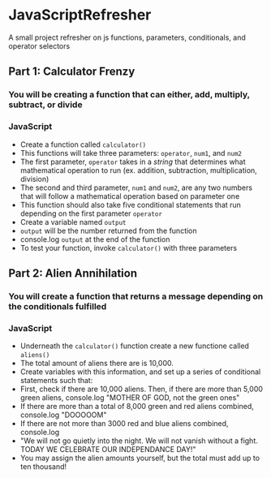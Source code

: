 # JavaScriptRefresher
A small project refresher on js functions, parameters, conditionals, and operator selectors

## Part 1: Calculator Frenzy
### You will be creating a function that can either, add, multiply, subtract, or divide

### JavaScript
- Create a function called `calculator()`
- This functions will take three parameters: `operator`, `num1`, and `num2`
- The first parameter, `operator` takes in a *string* that determines what mathematical operation to run (ex. addition, subtraction, multiplication, division)
- The second and third parameter, `num1` and `num2`, are any two numbers that will follow a mathematical operation based on parameter one
- This function should also take five conditional statements that run depending on the first parameter `operator`
- Create a variable named `output`
- `output` will be the number returned from the function
- console.log `output` at the end of the function
- To test your function, invoke `calculator()` with three parameters

## Part 2: Alien Annihilation
### You will create a function that returns a message depending on the conditionals fulfilled

### JavaScript
- Underneath the `calculator()` function create a new functione called `aliens()`
- The total amount of aliens there are is 10,000.
- Create variables with this information, and set up a series of conditional statements such that:
- First, check if there are 10,000 aliens. Then, if there are more than 5,000 green aliens, console.log "MOTHER OF GOD, not the green ones"
- If there are more than a total of 8,000 green and red aliens combined, console.log "DOOOOOM"
- If there are not more than 3000 red and blue aliens combined, console.log
- "We will not go quietly into the night. We will not vanish without a fight. TODAY WE CELEBRATE OUR INDEPENDANCE DAY!"
- You may assign the alien amounts yourself, but the total must add up to ten thousand!
